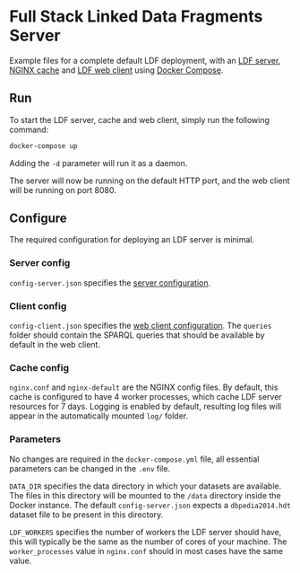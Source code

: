 # Full Stack Linked Data Fragments Server
Example files for a complete default LDF deployment, with an [LDF server](https://github.com/LinkedDataFragments/Server.js), [NGINX cache](https://www.nginx.com/) and [LDF web client](https://github.com/LinkedDataFragments/jQuery-Widget.js) using [Docker Compose](https://docs.docker.com/compose/).

## Run
To start the LDF server, cache and web client, simply run the following command:

```bash
docker-compose up
```
Adding the `-d` parameter will run it as a daemon.

The server will now be running on the default HTTP port, and the web client will be running on port 8080.

## Configure
The required configuration for deploying an LDF server is minimal.

### Server config
`config-server.json` specifies the [server configuration](https://github.com/LinkedDataFragments/Server.js#configure-the-data-sources).

### Client config
`config-client.json` specifies the [web client configuration](https://github.com/LinkedDataFragments/jQuery-Widget.js).
The `queries` folder should contain the SPARQL queries that should be available by default in the web client.

### Cache config
`nginx.conf` and `nginx-default` are the NGINX config files.
By default, this cache is configured to have 4 worker processes, which cache LDF server resources for 7 days.
Logging is enabled by default, resulting log files will appear in the automatically mounted `log/` folder.

### Parameters
No changes are required in the `docker-compose.yml` file, all essential parameters can be changed in the `.env` file.

`DATA_DIR` specifies the data directory in which your datasets are available.
The files in this directory will be mounted to the `/data` directory inside the Docker instance.
The default `config-server.json` expects a `dbpedia2014.hdt` dataset file to be present in this directory.

`LDF_WORKERS` specifies the number of workers the LDF server should have, this will typically be the same as the number of cores of your machine.
The `worker_processes` value in `nginx.conf` should in most cases have the same value.
